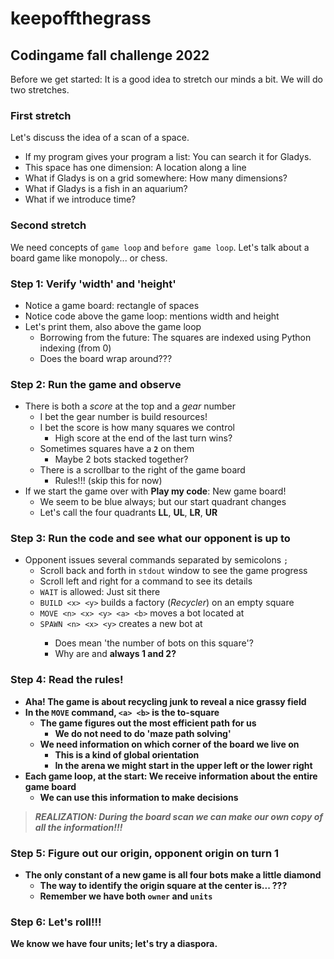 # keepoffthegrass

## Codingame fall challenge 2022


Before we get started: It is a good idea to stretch our minds a bit.
We will do two stretches.


### First stretch


Let's discuss the idea of a scan of a space. 


- If my program gives your program a list: You can search it for Gladys.
- This space has one dimension: A location along a line
- What if Gladys is on a grid somewhere: How many dimensions?
- What if Gladys is a fish in an aquarium?
- What if we introduce time?


### Second stretch


We need concepts of `game loop` and `before game loop`. Let's talk about
a board game like monopoly... or chess.


### Step 1: Verify 'width' and 'height'


* Notice a game board: rectangle of spaces
* Notice code above the game loop: mentions width and height
* Let's print them, also above the game loop
    * Borrowing from the future: The squares are indexed using Python indexing (from 0)
    * Does the board wrap around???


### Step 2: Run the game and observe


* There is both a *score* at the top and a *gear* number
    * I bet the gear number is build resources!
    * I bet the score is how many squares we control
        * High score at the end of the last turn wins?
    * Sometimes squares have a **`2`** on them
        * Maybe 2 bots stacked together?
    * There is a scrollbar to the right of the game board
        * Rules!!! (skip this for now)
* If we start the game over with **Play my code**: New game board!
    * We seem to be blue always; but our start quadrant changes
    * Let's call the four quadrants **LL**, **UL**, **LR**, **UR**
    

### Step 3: Run the code and see what our opponent is up to


* Opponent issues several commands separated by semicolons `;`
    * Scroll back and forth in `stdout` window to see the game progress
    * Scroll left and right for a command to see its details
    * `WAIT` is allowed: Just sit there
    * `BUILD <x> <y>` builds a factory (*Recycler*) on an empty square
    * `MOVE <n> <x> <y> <a> <b>` moves a bot located at <x> <y>
    * `SPAWN <n> <x> <y>` creates a new bot at <x> <y>
        * Does <n> mean 'the number of bots on this square'?
        * Why are <a> and <b> always 1 and 2?

   
### Step 4: Read the rules!

   
* Aha! The game is about recycling junk to reveal a nice grassy field
* In the `MOVE` command, `<a> <b>` is the to-square
    * The game figures out the most efficient path for us
        * We do not need to do 'maze path solving'
    * We need information on which corner of the board we live on
        * This is a kind of global orientation
        * In the arena we might start in the upper left or the lower right
* Each game loop, at the start: We receive information about the entire game board
    * We can use this information to make decisions
   
   
> ***REALIZATION: During the board scan we can make our own copy of all the information!!!***

   
### Step 5: Figure out our origin, opponent origin on turn 1

   
* The only constant of a new game is all four bots make a little diamond
    * The way to identify the origin square at the center is... ???
    * Remember we have both `owner` and `units` 
   
   
### Step 6: Let's roll!!!


We know we have four units; let's try a diaspora.
   


